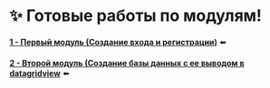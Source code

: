 # ✨ Готовые работы по модулям!
**[1 - Первый модуль (Создание входа и регистрации)](https://github.com/ArtworkPunk/TEST1/blob/main/EnterLOGIN.md)** ⬅️

**[2 - Второй модуль (Создание базы данных с ее выводом в datagridview](https://github.com/ArtworkPunk/TEST1/blob/main/Database.md)** ⬅️
